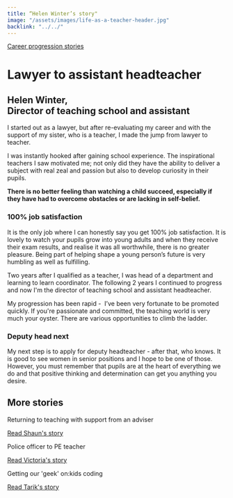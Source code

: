 ```yaml
---
title: “Helen Winter’s story"
image: "/assets/images/life-as-a-teacher-header.jpg"
backlink: "../../"
---
```


<div class="content-wrapper">
    <div class="content__left">
        <div class="stories">
            <p>
                <a class="backlink backlink--top" href="/life-as-a-teacher/my-story-into-teaching/career-progression">Career progression stories</a>
            </p>
            <h1>Lawyer to assistant headteacher</h1>
            <div class="story-header">
                <div class="story-header__thumb" style="background-image:url('/assets/images/stories/stories-helen.jpg')"></div>
                <div class="story-header__label">
                    <h2>Helen Winter, <br/>Director of teaching school and assistant</h2>
                </div>
            </div>
            <p class="prominent">
                I started out as a lawyer, but after re-evaluating my career and with the support of my sister, who is a teacher, I made the jump from lawyer to teacher.
            </p>
<p>I was instantly hooked after gaining school experience. The inspirational teachers I saw motivated me; not only did they have the ability to deliver a subject with real zeal and passion but also to develop curiosity in their pupils.
            </p>
            <div>
                <div class="quote-block">
                    <span class="icon-quote"></span>
                    <strong class="quote-block__content">There is no better feeling than watching a child succeed, especially if they have had to overcome obstacles or are lacking in self-belief.<span class="icon-quote quote-close"></span></strong>
        </div>
	<h3>100% job satisfaction</h3>
               <p>It is the only job where I can honestly say you get 100% job satisfaction. It is lovely to watch your pupils grow into young adults and when they receive their exam results, and realise it was all worthwhile, there is no greater pleasure. Being part of helping shape a young person’s future is very humbling as well as fulfilling.
                </p>
            </div>
            <p>Two years after I qualified as a teacher, I was head of a department and learning to learn coordinator. The following 2 years I continued to progress and now I'm the director of teaching school and assistant headteacher.
	</p>
	<p>My progression has been rapid -  I’ve been very fortunate to be promoted quickly. If you're passionate and committed, the teaching world is very much your oyster. There are various opportunities to climb the ladder.
	</p>
<h3>Deputy head next</h3>
<p>My next step is to apply for deputy headteacher - after that, who knows. It is good to see women in senior positions and I hope to be one of those. However, you must remember that pupils are at the heart of everything we do and that positive thinking and determination can get you anything you desire.
</p>
	</div>
    </div>
</div>

<div class="more-stories">
    <h2 class="more-stories_header strapline">More stories</h2>
    <div class="more-stories__thumbs">
        <div class="more-stories__thumbs__thumb">
            <a href="/life-as-a-teacher/my-story-into-teaching/international-career-changers/returning-to-teaching-with-support-from-an-adviser">
                <div class="more-stories__thumbs__thumb__img" style="background-image:url('/assets/images/stories/stories-shaun.jpg')"></div>
            </a>
            <div class="more-stories__thumbs__thumb__content">
                <p>Returning to teaching with support from an adviser</p>
                <a class="git-link" href="/life-as-a-teacher/my-story-into-teaching/international-career-changers/returning-to-teaching-with-support-from-an-adviser">Read Shaun's story  <i class="fas fa-chevron-right"></i></a>
            </div>
        </div>
        <div class="more-stories__thumbs__thumb">
            <a href="/life-as-a-teacher/my-story-into-teaching/career-changers/police-officer-to-pe-teacher">
                <div class="more-stories__thumbs__thumb__img" style="background-image:url('/assets/images/stories/stories-victoria.jpg')"></div>
            </a>
            <div class="more-stories__thumbs__thumb__content">
                <p>Police officer to PE teacher</p>
                <a class="git-link" href="/life-as-a-teacher/my-story-into-teaching/career-changers/police-officer-to-pe-teacher">Read Victoria's story  <i class="fas fa-chevron-right"></i></a>
            </div>
        </div>
        <div class="more-stories__thumbs__thumb">
            <a href="/life-as-a-teacher/my-story-into-teaching/making-a-difference/getting-our-geek-on-kids-coding">
                <div class="more-stories__thumbs__thumb__img" style="background-image:url('/assets/images/stories/stories-tarik.jpg')"></div>
            </a>
            <div class="more-stories__thumbs__thumb__content">
                <p>Getting our 'geek' on:kids coding</p>
                <a class="git-link" href="/life-as-a-teacher/my-story-into-teaching/making-a-difference/getting-our-geek-on-kids-coding">Read Tarik's story <i class="fas fa-chevron-right"></i></a>
            </div>
        </div>
    </div>
</div>
